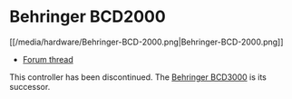 # Behringer BCD2000

[[/media/hardware/Behringer-BCD-2000.png|Behringer-BCD-2000.png]]

  - [Forum thread](http://www.mixxx.org/forums/viewtopic.php?f=7&t=3563)

This controller has been discontinued. The [Behringer
BCD3000](Behringer%20BCD3000) is its successor.
